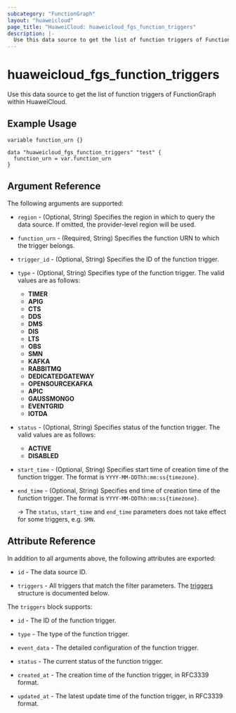 ```yaml
---
subcategory: "FunctionGraph"
layout: "huaweicloud"
page_title: "HuaweiCloud: huaweicloud_fgs_function_triggers"
description: |-
  Use this data source to get the list of function triggers of FunctionGraph within HuaweiCloud.
---
```


# huaweicloud_fgs_function_triggers

Use this data source to get the list of function triggers of FunctionGraph within HuaweiCloud.

## Example Usage

```hcl
variable function_urn {}

data "huaweicloud_fgs_function_triggers" "test" {
  function_urn = var.function_urn
}
```

## Argument Reference

The following arguments are supported:

* `region` - (Optional, String) Specifies the region in which to query the data source.
  If omitted, the provider-level region will be used.

* `function_urn` - (Required, String) Specifies the function URN to which the trigger belongs.

* `trigger_id` - (Optional, String) Specifies the ID of the function trigger.

* `type` - (Optional, String) Specifies type of the function trigger.
  The valid values are as follows:
  + **TIMER**
  + **APIG**
  + **CTS**
  + **DDS**
  + **DMS**
  + **DIS**
  + **LTS**
  + **OBS**
  + **SMN**
  + **KAFKA**
  + **RABBITMQ**
  + **DEDICATEDGATEWAY**
  + **OPENSOURCEKAFKA**
  + **APIC**
  + **GAUSSMONGO**
  + **EVENTGRID**
  + **IOTDA**

* `status` - (Optional, String) Specifies status of the function trigger.
  The valid values are as follows:
  + **ACTIVE**
  + **DISABLED**

* `start_time` - (Optional, String) Specifies start time of creation time of the function trigger.
  The format is `YYYY-MM-DDThh:mm:ss{timezone}`.

* `end_time` - (Optional, String) Specifies end time of creation time of the function trigger.
  The format is `YYYY-MM-DDThh:mm:ss{timezone}`.

  -> The `status`, `start_time` and `end_time` parameters does not take effect for some triggers, e.g. `SMN`.

## Attribute Reference

In addition to all arguments above, the following attributes are exported:

* `id` - The data source ID.

* `triggers` - All triggers that match the filter parameters.
  The [triggers](#function_triggers) structure is documented below.

<a name="function_triggers"></a>
The `triggers` block supports:

* `id` - The ID of the function trigger.

* `type` - The type of the function trigger.

* `event_data` - The detailed configuration of the function trigger.

* `status` - The current status of the function trigger.

* `created_at` - The creation time of the function trigger, in RFC3339 format.

* `updated_at` - The latest update time of the function trigger, in RFC3339 format.
